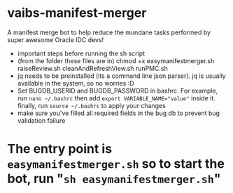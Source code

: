 # vaibs-manifest-merger
A manifest merge bot to help reduce the mundane tasks performed by super awesome Oracle IDC devs!

- important steps before running the sh script
- (from the folder these files are in) chmod +x easymanifestmerger.sh raiseReview.sh cleanAndRefreshView.sh runPMC.sh
- jq needs to be preinstalled (its a command line json parser). jq is usually available in the system, so no worries :D
- Set BUGDB_USERID and BUGDB_PASSWORD in bashrc. For example, run ```nano ~/.bashrc``` then add ```export VARIABLE_NAME="value"``` inside it. finally, run ```source ~/.bashrc``` to apply your changes
- make sure you've filled all required fields in the bug db to prevent bug validation failure

# The entry point is ```easymanifestmerger.sh``` so to start the bot, run "```sh easymanifestmerger.sh```"
